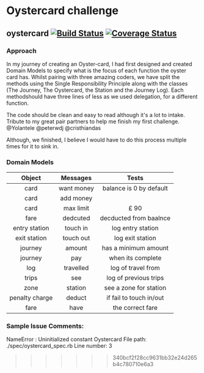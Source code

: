 # Oystercard challenge


## oystercard [![Build Status](https://travis-ci.org/thatdania/oystercard.svg?branch=master)](https://travis-ci.org/thatdania/oystercard) [![Coverage Status](https://coveralls.io/repos/github/thatdania/oystercard/badge.svg?branch=master)](https://coveralls.io/github/thatdania/oystercard?branch=master)

### Approach

In my journey of creating an Oyster-card, I had first designed and created Domain Models to specify what is the focus of each function the oyster card has. Whilst pairing with three amazing coders, we have split the methods using the Single Responsibility Principle along with the classes (The Journey, The Oystercard, the Station and the Journey Log). Each methodshould have three lines of less as we used delegation, for a different function.

The code should be clean and easy to read although it's a lot to intake.
Tribute to my great pair partners to help me finish my first challenge.
@Yolantele
@peterwdj
@cristhiandas


Although, we finished, I believe I would have to do this process multiple times for it to sink in.

### Domain Models

| Object           | Messages      | Tests                   |
|:----------------:|:-------------:|:-----------------------:|
| card             | want money    | balance is 0 by default |
| card             | add money     |  
| card             | max limit     |  £ 90                   |
| fare             | dedcuted      |  decducted from baalnce |
| entry station    | touch in      | log entry station       |
| exit station     | touch out     | log exit station        |
| journey          | amount        | has a minimum amount    |
| journey          | pay           | when its complete       |
| log              | travelled     | log of travel from      |
| trips            | see           | log of previous trips   |
| zone             | station       | see a zone for station  |
| penalty charge   | deduct        | if fail to touch in/out |
| fare             | have          | the correct fare        |


### Sample Issue Comments:

NameError : Uninitialized constant Oystercard
File path: ./spec/oystercard_spec.rb
Line number: 3
>>>>>>> 340bcf2f28cc9631bb32e24d265b4c780710e6a3
